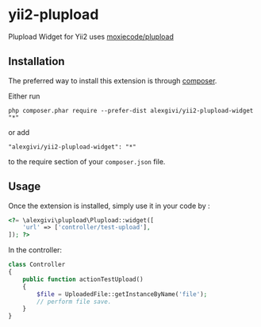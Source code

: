 yii2-plupload
=============
Plupload Widget for Yii2
uses [moxiecode/plupload](https://github.com/moxiecode/plupload)

Installation
------------

The preferred way to install this extension is through [composer](http://getcomposer.org/download/).

Either run

```
php composer.phar require --prefer-dist alexgivi/yii2-plupload-widget "*"
```

or add

```
"alexgivi/yii2-plupload-widget": "*"
```

to the require section of your `composer.json` file.


Usage
-----

Once the extension is installed, simply use it in your code by  :

```php
<?= \alexgivi\plupload\Plupload::widget([
    'url' => ['controller/test-upload'],
]); ?>
```

In the controller:

```php
class Controller
{
	public function actionTestUpload()
	{
		$file = UploadedFile::getInstanceByName('file');
		// perform file save.
	}
}
```